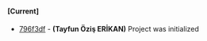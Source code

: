 
#### [Current]

#### 
 * [796f3df](../../commit/796f3df) - __(Tayfun Öziş ERİKAN)__ Project was initialized
